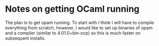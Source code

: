 # Notes on getting OCaml running

The plan is to get opam running.  To start with I think I will have to compile 
everything from scratch, however, I would like to set up binaries of opam
and a compiler (similar to 4.01.0+bin-ocp) so this is much faster on
subsequent installs.
